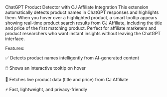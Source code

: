 ChatGPT Product Detector with CJ Affiliate Integration
This extension automatically detects product names in ChatGPT responses and highlights them. When you hover over a highlighted product, a smart tooltip appears showing real-time product search results from CJ Affiliate, including the title and price of the first matching product. Perfect for affiliate marketers and product researchers who want instant insights without leaving the ChatGPT interface.

Features:

✅ Detects product names intelligently from AI-generated content

🖱️ Shows an interactive tooltip on hover

🔎 Fetches live product data (title and price) from CJ Affiliate

⚡ Fast, lightweight, and privacy-friendly
